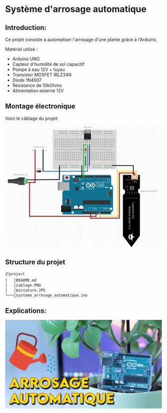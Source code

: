 # Système d'arrosage automatique

## Introduction: 
Ce projet consiste à automatiser l'arrosage d'une plante grâce à l'Arduino.

Matériel utilisé : 
* Arduino UNO
* Capteur d'humidité de sol capacitif
* Pompe à eau 12V + tuyau
* Transistor MOSFET IRLZ34N
* Diode 1N4007
* Résistance de 10kOhms
* Alimentation externe 12V

## Montage électronique
Voici le câblage du projet:

![](cablage.PNG#center)

## Structure du projet
```
📦project 
│   📜README.md
│   📜cablage.PNG
│   📜miniature.JPG
└───📜systeme_arrosage_automatique.ino
```

## Explications:

<span style="display:block;text-align:center">

[![](miniature.JPG#center)](https://youtu.be/FlmrZ26s-9A)

</span>
